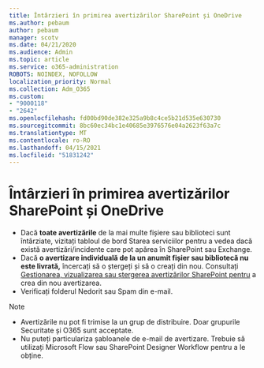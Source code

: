 ```yaml
---
title: Întârzieri în primirea avertizărilor SharePoint și OneDrive
ms.author: pebaum
author: pebaum
manager: scotv
ms.date: 04/21/2020
ms.audience: Admin
ms.topic: article
ms.service: o365-administration
ROBOTS: NOINDEX, NOFOLLOW
localization_priority: Normal
ms.collection: Adm_O365
ms.custom:
- "9000118"
- "2642"
ms.openlocfilehash: fd00bd90de382e325a9b8c4ce5b21d535e630730
ms.sourcegitcommit: 8bc60ec34bc1e40685e3976576e04a2623f63a7c
ms.translationtype: MT
ms.contentlocale: ro-RO
ms.lasthandoff: 04/15/2021
ms.locfileid: "51831242"
---
```

# <a name="delays-in-receiving-sharepoint-and-onedrive-alerts"></a>Întârzieri în primirea avertizărilor SharePoint și OneDrive

- Dacă **toate avertizările** de la mai multe [](https://portal.office.com/adminportal/home?ref=/servicehealth) fișiere sau biblioteci sunt întârziate, vizitați tabloul de bord Starea serviciilor pentru a vedea dacă există avertizări/incidente care pot apărea în SharePoint sau Exchange.
- Dacă **o avertizare individuală de la un anumit fișier sau bibliotecă nu este livrată,** încercați să o ștergeți și să o creați din nou. Consultați [Gestionarea, vizualizarea sau ștergerea avertizărilor SharePoint pentru](https://support.microsoft.com/office/99dfb19c-9a90-4a8c-aba1-aa8c8afb0de2) a crea din nou avertizarea.
- Verificați folderul Nedorit sau Spam din e-mail.

> [!NOTE]
> - Avertizările nu pot fi trimise la un grup de distribuire. Doar grupurile Securitate și O365 sunt acceptate.
> - Nu puteți particulariza șabloanele de e-mail de avertizare. Trebuie să utilizați Microsoft Flow sau SharePoint Designer Workflow pentru a le obține.
